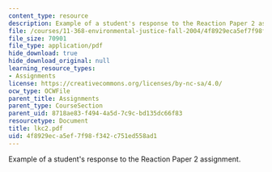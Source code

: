 ```yaml
---
content_type: resource
description: Example of a student's response to the Reaction Paper 2 assignment.
file: /courses/11-368-environmental-justice-fall-2004/4f8929eca5ef7f98f342c751ed558ad1_lkc2.pdf
file_size: 70901
file_type: application/pdf
hide_download: true
hide_download_original: null
learning_resource_types:
- Assignments
license: https://creativecommons.org/licenses/by-nc-sa/4.0/
ocw_type: OCWFile
parent_title: Assignments
parent_type: CourseSection
parent_uid: 8718ae83-f494-4a5d-7c9c-bd135dc66f83
resourcetype: Document
title: lkc2.pdf
uid: 4f8929ec-a5ef-7f98-f342-c751ed558ad1
---
```

Example of a student's response to the Reaction Paper 2 assignment.